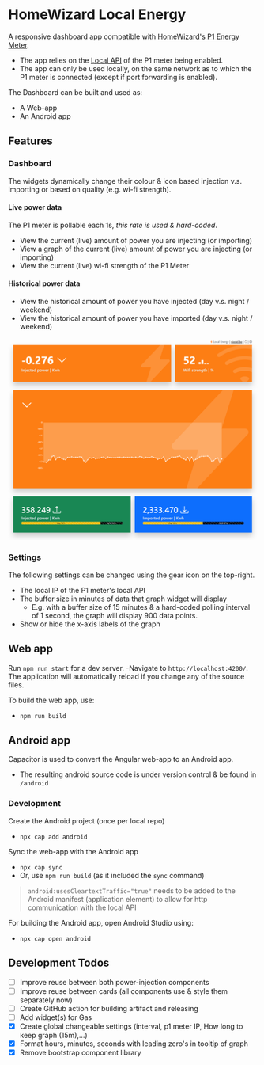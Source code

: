 # HomeWizard Local Energy

A responsive dashboard app compatible with [HomeWizard's P1 Energy Meter](https://www.homewizard.com/).
- The app relies on the [Local API](https://homewizard-energy-api.readthedocs.io/) of the P1 meter being enabled.
- The app can only be used locally, on the same network as to which the P1 meter is connected (except if port forwarding is enabled).

The Dashboard can be built and used as:
- A Web-app
- An Android app

## Features

### Dashboard

The widgets dynamically change their colour & icon based injection v.s. importing or based on quality (e.g. wi-fi strength).

#### Live power data
The P1 meter is pollable each 1s, _this rate is used & hard-coded_. 
- View the current (live) amount of power you are injecting (or importing)
- View a graph of the current (live) amount of power you are injecting (or importing)
- View the current (live) wi-fi strength of the P1 Meter

#### Historical power data
- View the historical amount of power you have injected (day v.s. night / weekend)
- View the historical amount of power you have imported (day v.s. night / weekend)

![web-app-dashboard.png](web-app-dashboard.png)

### Settings

The following settings can be changed using the gear icon on the top-right.
- The local IP of the P1 meter's local API
- The buffer size in minutes of data that graph widget will display
  - E.g. with a buffer size of 15 minutes & a hard-coded polling interval of 1 second, the graph will display 900 data points.
- Show or hide the x-axis labels of the graph

## Web app

Run `npm run start` for a dev server. 
-Navigate to `http://localhost:4200/`. The application will automatically reload if you change any of the source files.

To build the web app, use:
- `npm run build`

## Android app

Capacitor is used to convert the Angular web-app to an Android app.
- The resulting android source code is under version control & be found in `/android`

### Development
Create the Android project (once per local repo)
- `npx cap add android`

Sync the web-app with the Android app
- `npx cap sync`
- Or, use `npm run build` (as it included the `sync` command)

> `android:usesCleartextTraffic="true"` needs to be added to the Android manifest (application element) to allow for http communication with the local API

For building the Android app, open Android Studio using:
- `npx cap open android`

## Development Todos
- [ ] Improve reuse between both power-injection components
- [ ] Improve reuse between cards (all components use & style them separately now)
- [ ] Create GitHub action for building artifact and releasing
- [ ] Add widget(s) for Gas
- [x] Create global changeable settings (interval, p1 meter IP, How long to keep graph (15m),...)
- [x] Format hours, minutes, seconds with leading zero's in tooltip of graph
- [x] Remove bootstrap component library
